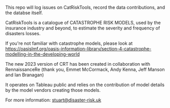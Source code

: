 This repo will log issues on CatRiskTools, record the data contributions, and the databse itself.

CatRiskTools is a catalogue of CATASTROPHE RISK MODELS, used by the insurance industry and beyond, to estimate the severity and frequency of disasters losses.

If you're not familiar with catastrophe models, please look at https://oasislmf.org/oasis-information-library/section-4-catastrophe-modelling-in-the-developing-world

The new 2023 version of CRT has been created in collaboration with RennaissanceRe (thank you, Emmet McCormack, Andy Kenna, Jeff Manson and Ian Branagan)

It operates on Tableau public and relies on the contribution of model details by the model vendors creating those models.

For more information: stuart@disaster-risk.uk
